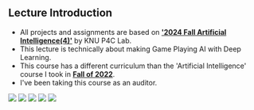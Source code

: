 ## Lecture Introduction
- All projects and assignments are based on [**'2024 Fall Artificial Intelligence(4)'**](https://knu-p4c-lab.github.io/lectures/3d8a4247-7440-58f7-935f-4c129c5533a8/) by KNU P4C Lab.
- This lecture is technically about making Game Playing AI with Deep Learning.
- This course has a different curriculum than the 'Artificial Intelligence' course I took in [**Fall of 2022**](https://github.com/liebenholz/2022-2_AI).
- I've been taking this course as an auditor.

<img src="https://img.shields.io/badge/Python-3776AB?style=for-the-badge&logo=Python&logoColor=white"> <img src="https://img.shields.io/badge/Jupyter-F37626?style=for-the-badge&logo=Jupyter&logoColor=white"> <img src="https://img.shields.io/badge/ScikitLearn-F7931E?style=for-the-badge&logo=ScikitLearn&logoColor=white"> <img src="https://img.shields.io/badge/Tensorflow-FF6F00?style=for-the-badge&logo=Tensorflow&logoColor=white"> <img src="https://img.shields.io/badge/Keras-D00000?style=for-the-badge&logo=Keras&logoColor=white"> 


